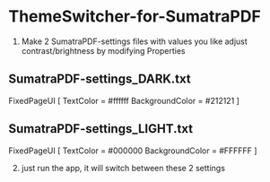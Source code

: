 # ThemeSwitcher-for-SumatraPDF

1. Make 2 SumatraPDF-settings files with values you like
adjust contrast/brightness by modifying Properties

## SumatraPDF-settings_DARK.txt
FixedPageUI [
	TextColor = #ffffff
	BackgroundColor = #212121
]


## SumatraPDF-settings_LIGHT.txt
FixedPageUI [
	TextColor = #000000
	BackgroundColor = #FFFFFF
]

2. just run the app, it will switch between these 2 settings

